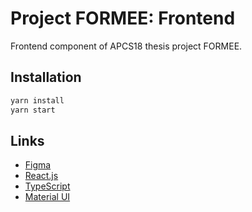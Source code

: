 # Project FORMEE: Frontend
Frontend component of APCS18 thesis project FORMEE.

## Installation
```bash
yarn install
yarn start
```

## Links
- [Figma](https://www.figma.com/file/cy39MT9PrxyBNmrQryweE5/FORMEE?node-id=0%3A1)
- [React.js](https://reactjs.org/docs/getting-started.html)
- [TypeScript](https://www.typescriptlang.org/docs/)
- [Material UI](https://mui.com/getting-started/usage/)
